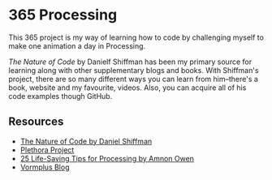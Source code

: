 365 Processing
=============

This 365 project is my way of learning how to code by challenging myself to make one animation a day in Processing. 

<i>The Nature of Code</i> by Danielf Shiffman has been my primary source for learning along with other supplementary blogs and books. With Shiffman's project, there are so many different ways you can learn from him–there's a book, website and my favourite, videos. Also, you can acquire all of his code examples though GitHub. 

<h2>Resources</h2>
<ul>
  <li><a href="http://natureofcode.com/">The Nature of Code by Daniel Shiffman</a></li>
  <li><a href="http://plethora-project.com/">Plethora Project</a></li>
  <li><a href="http://amnonp5.wordpress.com/2012/01/28/25-life-saving-tips-for-processing/">25 Life-Saving Tips for Processing by Amnon Owen</a></li>
  <li><a href="http://vormplus.be/search/tags/processing">Vormplus Blog</a></li>

</ul>
